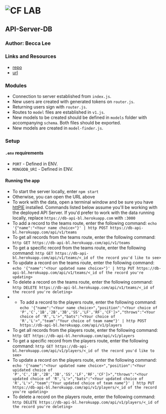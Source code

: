 ![CF](http://i.imgur.com/7v5ASc8.png) LAB
=================================================

## API-Server-DB

### Author: Becca Lee

### Links and Resources

* [repo](https://github.com/beccalee123/API-Server-DB)
* [url](https://db-api-bl.herokuapp.com/)

### Modules
* Connection to server established from `index.js`.
* New users are created with generated tokens on `router.js`.
* Returning users sign with `router.js`.
* Routes to `model` files are established in `v1.js`.
* New models to be created should be defined in `models` folder with accompanying `schema`.  Both files should be exported.  
* New models are created in `model-finder.js`.

### Setup
#### `.env` requirements
* `PORT` - Defined in ENV.
* `MONGODB_URI` - Defined in ENV.

#### Running the app
- To start the server locally, enter `npm start`
- Otherwise, you can open the URL above
- To work with the data, open a terminal window and be sure you have [httPIE](https://httpie.org/) installed. Commands listed below assume you'll be working with the deployed API Server. If you'd prefer to work with the data running locally, replace `https://db-api-bl.herokuapp.com` with `:3000`
- To add a record to the teams route, enter the following command: `echo '{"name":"<Your name choice>"}' | http POST https://db-api-bl.herokuapp.com/api/v1/teams`
- To get all records from the teams route, enter the following command: `http GET https://db-api-bl.herokuapp.com/api/v1/teams`
- To get a specific record from the teams route, enter the following command: `http GET https://db-api-bl.herokuapp.com/api/v1/teams/<_id of the record you'd like to see>`
- To update a record on the teams route, enter the following command: `echo '{"name":"<Your updated name choice>"}' | http PUT https://db-api-bl.herokuapp.com/api/v1/teams/<_id of the record you're updating>`
- To delete a record on the teams route, enter the following command: `http DELETE https://db-api-bl.herokuapp.com/api/v1/teams/<_id of the record you're deleting>`
- - To add a record to the players route, enter the following command: `echo '{"name":"<Your name choice>","position":"<Your choice of 'P','C','1B','2B','3B','SS','LF','RF','CF']>","throws":"<Your choice of 'R','L'>","bats":"<Your choice of 'R','L'>","team":"Your choice of team name"}' | http POST https://db-api-bl.herokuapp.com/api/v1/players`
- To get all records from the players route, enter the following command: `http GET https://db-api-bl.herokuapp.com/api/v1/players`
- To get a specific record from the players route, enter the following command: `http GET https://db-api-bl.herokuapp.com/api/v1/players/<_id of the record you'd like to see>`
- To update a record on the players route, enter the following command: `echo '{"name":"<Your updated name choice>","position":"<Your upidated choice of 'P','C','1B','2B','3B','SS','LF','RF','CF']>","throws":"<Your updated choice of 'R','L'>","bats":"<Your updated choice of 'R','L'>","team":"Your updated choice of team name"}' | http PUT https://db-api-bl.herokuapp.com/api/v1/players/<_id of the record you're updating>`
- To delete a record on the players route, enter the following command: `http DELETE https://db-api-bl.herokuapp.com/api/v1/players/<_id of the record you're deleting>`
